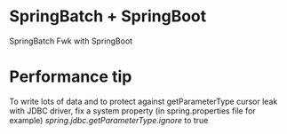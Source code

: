 # SpringBatch + SpringBoot

SpringBatch Fwk with SpringBoot

# Performance tip
To write lots of data and to protect against getParameterType cursor leak with JDBC driver, fix a system property (in spring.properties file for example)  _spring.jdbc.getParameterType.ignore_  to true
